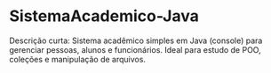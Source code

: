 # SistemaAcademico-Java
Descrição curta: Sistema acadêmico simples em Java (console) para gerenciar pessoas, alunos e funcionários. Ideal para estudo de POO, coleções e manipulação de arquivos.
